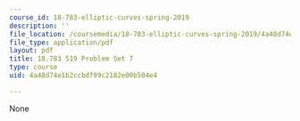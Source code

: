 ```yaml
---
course_id: 18-783-elliptic-curves-spring-2019
description: ''
file_location: /coursemedia/18-783-elliptic-curves-spring-2019/4a48d74e1b2ccbdf99c2182e00b504e4_MIT18_783S19_pset7.pdf
file_type: application/pdf
layout: pdf
title: 18.783 S19 Problem Set 7
type: course
uid: 4a48d74e1b2ccbdf99c2182e00b504e4

---
```

None